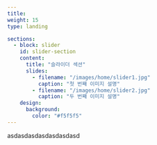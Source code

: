 ```yaml
---
title: 
weight: 15
type: landing

sections:
  - block: slider
    id: slider-section
    content:
      title: "슬라이더 섹션"
      slides:
        - filename: "/images/home/slider1.jpg"
          caption: "첫 번째 이미지 설명"
        - filename: "/images/home/slider2.jpg"
          caption: "두 번째 이미지 설명"
    design:
      background:
        color: "#f5f5f5"
---
```

asdasdasdasdasdasdasd